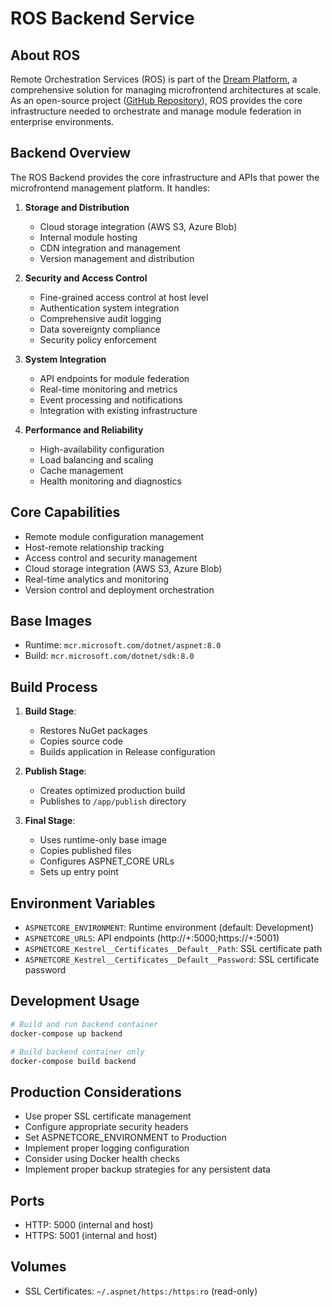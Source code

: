 # ROS Backend Service

## About ROS

Remote Orchestration Services (ROS) is part of the [Dream Platform](https://www.getdream.io), a comprehensive solution for managing microfrontend architectures at scale. As an open-source project ([GitHub Repository](https://github.com/getdreamio)), ROS provides the core infrastructure needed to orchestrate and manage module federation in enterprise environments.

## Backend Overview

The ROS Backend provides the core infrastructure and APIs that power the microfrontend management platform. It handles:

1. **Storage and Distribution**
   - Cloud storage integration (AWS S3, Azure Blob)
   - Internal module hosting
   - CDN integration and management
   - Version management and distribution

2. **Security and Access Control**
   - Fine-grained access control at host level
   - Authentication system integration
   - Comprehensive audit logging
   - Data sovereignty compliance
   - Security policy enforcement

3. **System Integration**
   - API endpoints for module federation
   - Real-time monitoring and metrics
   - Event processing and notifications
   - Integration with existing infrastructure

4. **Performance and Reliability**
   - High-availability configuration
   - Load balancing and scaling
   - Cache management
   - Health monitoring and diagnostics

## Core Capabilities
- Remote module configuration management
- Host-remote relationship tracking
- Access control and security management
- Cloud storage integration (AWS S3, Azure Blob)
- Real-time analytics and monitoring
- Version control and deployment orchestration

## Base Images
- Runtime: `mcr.microsoft.com/dotnet/aspnet:8.0`
- Build: `mcr.microsoft.com/dotnet/sdk:8.0`

## Build Process
1. **Build Stage**:
   - Restores NuGet packages
   - Copies source code
   - Builds application in Release configuration

2. **Publish Stage**:
   - Creates optimized production build
   - Publishes to `/app/publish` directory

3. **Final Stage**:
   - Uses runtime-only base image
   - Copies published files
   - Configures ASPNET_CORE URLs
   - Sets up entry point

## Environment Variables
- `ASPNETCORE_ENVIRONMENT`: Runtime environment (default: Development)
- `ASPNETCORE_URLS`: API endpoints (http://+:5000;https://+:5001)
- `ASPNETCORE_Kestrel__Certificates__Default__Path`: SSL certificate path
- `ASPNETCORE_Kestrel__Certificates__Default__Password`: SSL certificate password

## Development Usage
```bash
# Build and run backend container
docker-compose up backend

# Build backend container only
docker-compose build backend
```

## Production Considerations
- Use proper SSL certificate management
- Configure appropriate security headers
- Set ASPNETCORE_ENVIRONMENT to Production
- Implement proper logging configuration
- Consider using Docker health checks
- Implement proper backup strategies for any persistent data

## Ports
- HTTP: 5000 (internal and host)
- HTTPS: 5001 (internal and host)

## Volumes
- SSL Certificates: `~/.aspnet/https:/https:ro` (read-only)
